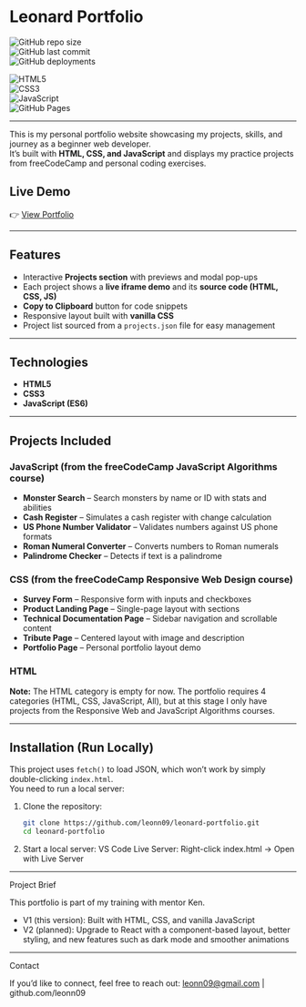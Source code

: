 # Leonard Portfolio  

![GitHub repo size](https://img.shields.io/github/repo-size/leonn09/leonard-portfolio?color=blue)  
![GitHub last commit](https://img.shields.io/github/last-commit/leonn09/leonard-portfolio?color=brightgreen)  
![GitHub deployments](https://img.shields.io/github/deployments/leonn09/leonard-portfolio/github-pages?label=github%20pages&color=orange)  

![HTML5](https://img.shields.io/badge/HTML5-E34F26?style=for-the-badge&logo=html5&logoColor=white)  
![CSS3](https://img.shields.io/badge/CSS3-1572B6?style=for-the-badge&logo=css3&logoColor=white)  
![JavaScript](https://img.shields.io/badge/JavaScript-ES6-F7DF1E?style=for-the-badge&logo=javascript&logoColor=black)  
![GitHub Pages](https://img.shields.io/badge/Deployed%20on-GitHub%20Pages-222222?style=for-the-badge&logo=githubpages&logoColor=white)  

---

This is my personal portfolio website showcasing my projects, skills, and journey as a beginner web developer.  
It’s built with **HTML, CSS, and JavaScript** and displays my practice projects from freeCodeCamp and personal coding exercises.

## Live Demo
👉 [View Portfolio](https://leonn09.github.io/leonard-portfolio/)

---

## Features
- Interactive **Projects section** with previews and modal pop-ups  
- Each project shows a **live iframe demo** and its **source code (HTML, CSS, JS)**  
- **Copy to Clipboard** button for code snippets  
- Responsive layout built with **vanilla CSS**  
- Project list sourced from a `projects.json` file for easy management  

---

## Technologies
- **HTML5**
- **CSS3**
- **JavaScript (ES6)**

---

## Projects Included

### JavaScript (from the freeCodeCamp JavaScript Algorithms course)
- **Monster Search** – Search monsters by name or ID with stats and abilities  
- **Cash Register** – Simulates a cash register with change calculation  
- **US Phone Number Validator** – Validates numbers against US phone formats  
- **Roman Numeral Converter** – Converts numbers to Roman numerals  
- **Palindrome Checker** – Detects if text is a palindrome  

### CSS (from the freeCodeCamp Responsive Web Design course)
- **Survey Form** – Responsive form with inputs and checkboxes  
- **Product Landing Page** – Single-page layout with sections  
- **Technical Documentation Page** – Sidebar navigation and scrollable content  
- **Tribute Page** – Centered layout with image and description  
- **Portfolio Page** – Personal portfolio layout demo  

### HTML
**Note:** The HTML category is empty for now. The portfolio requires 4 categories (HTML, CSS, JavaScript, All), but at this stage I only have projects from the Responsive Web and JavaScript Algorithms courses.

---

## Installation (Run Locally)

This project uses `fetch()` to load JSON, which won’t work by simply double-clicking `index.html`.  
You need to run a local server:

1. Clone the repository:
   ```bash
   git clone https://github.com/leonn09/leonard-portfolio.git
   cd leonard-portfolio

2. Start a local server:
    VS Code Live Server: Right-click index.html → Open with Live Server

---

Project Brief

This portfolio is part of my training with mentor Ken.

- V1 (this version): Built with HTML, CSS, and vanilla JavaScript
- V2 (planned): Upgrade to React with a component-based layout, better styling, and new features such as dark mode and smoother animations

---

Contact

If you’d like to connect, feel free to reach out:
leonn09@gmail.com | github.com/leonn09